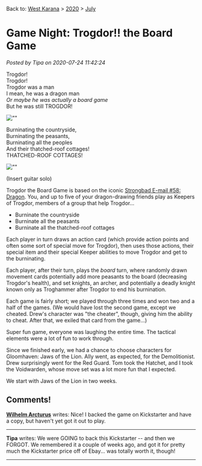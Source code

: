 Back to: [West Karana](/posts/westkarana.md) > [2020](/posts/2020/westkarana.md) > [July](./westkarana.md)
# Game Night: Trogdor!! the Board Game

*Posted by Tipa on 2020-07-24 11:42:24*


Trogdor!  
Trogdor!  
Trogdor was a man  
I mean, he was a dragon man  
*Or maybe he was actually a board game*  
But he was still TROGDOR!



![\"\"](\"https://chasingdings.com/wp-content/uploads/2020/07/1-IMG_1749.jpg\")

Burninating the countryside,  
Burninating the peasants,  
Burninating all the peoples  
And their thatched-roof cottages!  
THATCHED-ROOF COTTAGES!



![\"\"](\"https://chasingdings.com/wp-content/uploads/2020/07/1-IMG_1750.jpg\")

(Insert guitar solo)



Trogdor the Board Game is based on the iconic [Strongbad E-mail #58: Dragon](\"https://www.youtube.com/watch?v=90X5NJleYJQ\"). You, and up to five of your dragon-drawing friends play as Keepers of Trogdor, members of a group that help Trogdor...



* Burninate the countryside
* Burninate all the peasants
* Burninate all the thatched-roof cottages



Each player in turn draws an action card (which provide action points and often some sort of special move for Trogdor), then uses those actions, their special item and their special Keeper abilities to move Trogdor and get to the burninating.



Each player, after their turn, plays the *board* turn, where randomly drawn movement cards potentially add more peasants to the board (decreasing Trogdor's health), and set knights, an archer, and potentially a deadly knight known only as Troghammer after Trogdor to end his burnination.



Each game is fairly short; we played through three times and won two and a half of the games. (We would have lost the second game, except we cheated. Drew's character was \"the cheater\", though, giving him the ability to cheat. After that, we exiled that card from the game...)



Super fun game, everyone was laughing the entire time. The tactical elements were a lot of fun to work through.



Since we finished early, we had a chance to choose characters for Gloomhaven: Jaws of the Lion. Ally went, as expected, for the Demolitionist. Drew surprisingly went for the Red Guard. Tom took the Hatchet, and I took the Voidwarden, whose move set was a lot more fun that I expected.



We start with Jaws of the Lion in two weeks.



## Comments!

**[Wilhelm Arcturus](https://tagn.wordpress.com)** writes: Nice! I backed the game on Kickstarter and have a copy, but haven't yet got it out to play.

---

**Tipa** writes: We were GOING to back this Kickstarter -- and then we FORGOT. We remembered it a couple of weeks ago, and got it for pretty much the Kickstarter price off of Ebay... was totally worth it, though!

---


